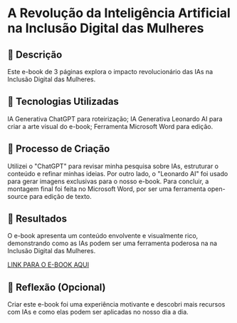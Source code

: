 # A Revolução da Inteligência Artificial na Inclusão Digital das Mulheres 

## 📒 Descrição
Este e-book de 3 páginas explora o impacto revolucionário das IAs na Inclusão Digital das Mulheres. 

## 🤖 Tecnologias Utilizadas
IA Generativa ChatGPT para roteirização;
IA Generativa Leonardo AI para criar a arte visual do e-book;
Ferramenta Microsoft Word para edição.

## 🧐 Processo de Criação
Utilizei o "ChatGPT" para revisar minha pesquisa sobre IAs, estruturar o conteúdo e refinar minhas ideias. 
Por outro lado, o "Leonardo AI" foi usado para gerar imagens exclusivas para o nosso e-book. 
Para concluir, a montagem final foi feita no Microsoft Word, por ser uma ferramenta open-source para edição de texto.

## 🚀 Resultados
O e-book apresenta um conteúdo envolvente e visualmente rico, demonstrando como as IAs podem ser uma ferramenta poderosa na na Inclusão Digital das Mulheres.

[LINK PARA O E-BOOK AQUI]()

## 💭 Reflexão (Opcional)
Criar este e-book foi uma experiência motivante e descobri mais recursos com  IAs e como elas podem ser aplicadas no nosso dia a dia.
